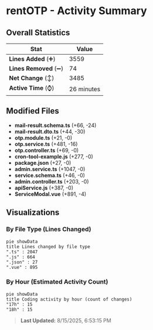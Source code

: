 # rentOTP - Activity Summary 

## Overall Statistics

| Stat                   | Value                                                             |
| ---------------------- | ----------------------------------------------------------------- |
| **Lines Added** (➕)   | 3559                                          |
| **Lines Removed** (➖) | 74                                        |
| **Net Change** (↕)    | 3485                |
| **Active Time** (⌚)   | 26 minutes |


## Modified Files
- **mail-result.schema.ts** (+66, -24)
- **mail-result.dto.ts** (+44, -30)
- **otp.module.ts** (+21, -0)
- **otp.service.ts** (+481, -16)
- **otp.controller.ts** (+69, -0)
- **cron-tool-example.js** (+277, -0)
- **package.json** (+27, -0)
- **admin.service.ts** (+1047, -0)
- **service.schema.ts** (+46, -0)
- **admin.controller.ts** (+203, -0)
- **apiService.js** (+387, -0)
- **ServiceModal.vue** (+891, -4)

## Visualizations

### By File Type (Lines Changed)

```mermaid
pie showData
title Lines changed by file type
".ts" : 2047
".js" : 664
".json" : 27
".vue" : 895
```

### By Hour (Estimated Activity Count)

```mermaid
pie showData
title Coding activity by hour (count of changes)
"17h" : 15
"18h" : 15
```


> **Last Updated:** 8/15/2025, 6:53:15 PM